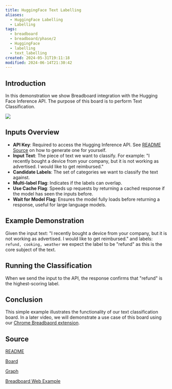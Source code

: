 ```yaml
---
title: HuggingFace Text Labelling
aliases:
  - HuggingFace Labelling
  - Labelling
tags:
  - breadboard
  - breadboard/phase/2
  - HuggingFace
  - labelling
  - text_labelling
created: 2024-05-31T19:11:18
modified: 2024-06-14T21:30:42
---
```


## Introduction

In this demonstration we show Breadboard integration with the Hugging Face Inference API. The purpose of this board is to perform Text Classification.

![](https://www.youtube.com/embed/nIZmNxncF8Y?rel=0)

## Inputs Overview

- **API Key**: Required to access the Hugging Inference API. See [README Source](#source) on how to generate one for yourself.
- **Input Text**: The piece of text we want to classify. For example: "I recently bought a device from your company, but it is not working as advertised. I would like to get reimbursed."
- **Candidate Labels**: The set of categories we want to classify the text against.
- **Multi-label Flag**: Indicates if the labels can overlap.
- **Use Cache Flag**: Speeds up requests by returning a cached response if the model has seen the inputs before.
- **Wait for Model Flag**: Ensures the model fully loads before returning a response, useful for large language models.

## Example Demonstration

Given the input text: "I recently bought a device from your company, but it is not working as advertised. I would like to get reimbursed." and labels: `refund, cooking, weather` we expect the label to be "refund" as this is the core subject of the text.

## Running the Classification

When we send the input to the API, the response confirms that "refund" is the highest-scoring label.

## Conclusion

This simple example illustrates the functionality of our text classification board. In a later video, we will demonstrate a use case of this board using our [Chrome Breadbaord extension](../Chrome%20Extension.md).

## Source

[README](https://github.com/ExaDev/breadboard-examples/blob/main/src/examples/labelling/README.md)

[Board](https://github.com/ExaDev/breadboard-examples/blob/main/src/examples/labelling/index.ts)

[Graph](https://github.com/ExaDev/breadboard-examples/blob/main/src/examples/labelling/board.json)

[Breadboard Web Example](https://breadboard-ai.web.app/?mode=build&board=https%3A%2F%2Fraw.githubusercontent.com%2FExaDev%2Fbreadboard-examples%2FHugging-Face-Clean-History%2Fsrc%2Fexamples%2Flabelling%2Fboard.json)

